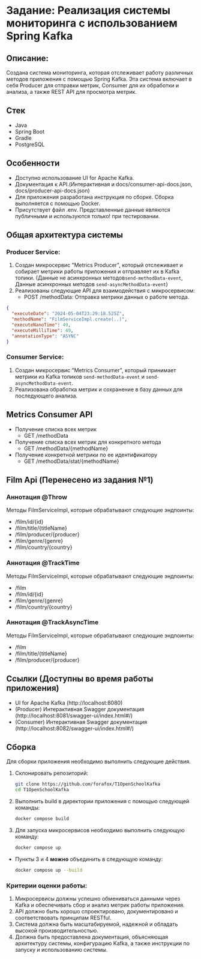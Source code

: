 # Задание: Реализация системы мониторинга с использованием Spring Kafka

## Описание:

Создана система мониторинга, которая отслеживает работу различных методов приложения
с помощью Spring Kafka. Эта система включает в себя Producer для отправки метрик,
Consumer для их обработки и анализа, а также REST API для просмотра метрик.

## Стек

- Java
- Spring Boot
- Gradle
- PostgreSQL

## Особенности

- Доступно использование UI for Apache Kafka.
- Документация к API.(Интерактивная и docs/consumer-api-docs.json, docs/producer-api-docs.json)
- Для приложения разработана инструкция по сборке. Сборка выполняется с помощью Docker.
- Присутствует файл .env. Представленные данные являются публичными и используются только! при тестировании.

## Общая архитектура системы

### Producer Service:

1. Создан микросервис "Metrics Producer", который отслеживает и собирает метрики работы приложения
   и отправляет их в Kafka топики. (Данные не асинхронных методов```send-methodData-event```, Данные асинхронных
   методов ```send-asyncMethodData-event```)
2. Реализованы следующие API для взаимодействия с микросервисом:
    - POST /methodData: Отправка метрики данных о работе метода.

```json
{
  "executeDate": "2024-05-04T23:29:18.525Z",
  "methodName": "FilmServiceImpl.create(..)",
  "executeNanoTime": 49,
  "executeMilliTime": 49,
  "annotationType": "ASYNC"
}
```

### Consumer Service:

1. Создан микросервис "Metrics Consumer", который принимает метрики из Kafka топиков ```send-methodData-event```
   и ```send-asyncMethodData-event```.
2. Реализована обработка метрик и сохранение в базу данных для последующего анализа.

## Metrics Consumer API

- Получение списка всех метрик
    - GET /methodData
- Получение списка всех метрик для конкретного метода
    - GET /methodData/{methodName}
- Получение конкретной метрики по ее идентификатору
    - GET /methodData/stat/{methodName}

## Film Api (Перенесено из задания №1)

### Аннотация @Throw

Методы FilmServiceImpl, которые обрабатывают следующие эндпоинты:

- /film/id/{id}
- /film/title/{titleName}
- /film/producer/{producer}
- /film/genre/{genre}
- /film/country/{country}

### Аннотация @TrackTime

Методы FilmServiceImpl, которые обрабатывают следующие эндпоинты:

- /film
- /film/id/{id}
- /film/genre/{genre}
- /film/country/{country}

### Аннотация @TrackAsyncTime

Методы FilmServiceImpl, которые обрабатывают следующие эндпоинты:

- /film
- /film/title/{titleName}
- /film/producer/{producer}

## Ссылки (Доступны во время работы приложения)

- UI for Apache Kafka (http://localhost:8080)
- (Producer) Интерактивная Swagger документация (http://localhost:8081/swagger-ui/index.html#/)
- (Consumer) Интерактивная Swagger документация (http://localhost:8082/swagger-ui/index.html#/)

## Сборка

Для сборки приложения необходимо выполнить следующие действия.

1. Склонировать репозиторий:

   ```bash
   git clone https://github.com/forafox/T1OpenSchoolKafka
   cd T1OpenSchoolKafka
   ```

2. Выполнить build в директории приложения с помощью следующей команды:

   ```bash
   docker compose build 
   ```
3. Для запуска микросервисов необходимо выполнить следующую команду:

   ```bash
   docker compose up
   ```

- Пункты 3 и 4 **можно** объединить в следующую команду:

    ```bash
    docker compose up --build
    ```
  
### Критерии оценки работы:

1. Микросервисы должны успешно обмениваться данными через Kafka и обеспечивать сбор и анализ метрик
   работы приложения.
2. API должно быть хорошо спроектировано, документировано и соответствовать принципам RESTful.
3. Система должна быть масштабируемой, надежной и обладать высокой производительностью.
4. Должна быть предоставлена документация, объясняющая архитектуру системы, конфигурацию Kafka,
   а также инструкции по запуску и использованию системы.
